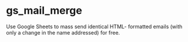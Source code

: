 # gs_mail_merge
Use Google Sheets to mass send identical HTML- formatted emails (with only a change in the name addressed) for free.
